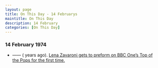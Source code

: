 ```yaml
---
layout: page
title: On This Day - 14 Februarys
maintitle: On This Day
description: 14 February
categories: [On This Day]
---
```


### 14 February 1974
* —— (<span id="age1"></span> years ago). [Lena Zavaroni gets to preform on BBC One’s Top of the Pops for the first time.](/bbc%20one/totp/1974/02/14/top-of-the-pops.html)

<!-- Script for calculating number of years ago -->
<script>
var dob = '19740214';
var year = Number(dob.substr(0, 4));
var month = Number(dob.substr(4, 2)) - 1;
var day = Number(dob.substr(6, 2));
var today = new Date();
var age1 = today.getFullYear() - year;
if (today.getMonth() < month || (today.getMonth() == month && today.getDate() < day)) {
  age1--;
}
document.getElementById("age1").innerHTML=age1;
</script>

